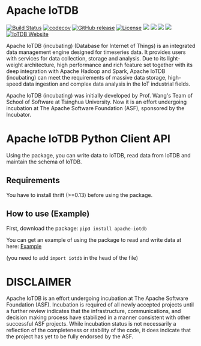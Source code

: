 <!--

    Licensed to the Apache Software Foundation (ASF) under one
    or more contributor license agreements.  See the NOTICE file
    distributed with this work for additional information
    regarding copyright ownership.  The ASF licenses this file
    to you under the Apache License, Version 2.0 (the
    "License"); you may not use this file except in compliance
    with the License.  You may obtain a copy of the License at

        http://www.apache.org/licenses/LICENSE-2.0

    Unless required by applicable law or agreed to in writing,
    software distributed under the License is distributed on an
    "AS IS" BASIS, WITHOUT WARRANTIES OR CONDITIONS OF ANY
    KIND, either express or implied.  See the License for the
    specific language governing permissions and limitations
    under the License.

-->

# Apache IoTDB

[![Build Status](https://www.travis-ci.org/apache/incubator-iotdb.svg?branch=master)](https://www.travis-ci.org/apache/incubator-iotdb)
[![codecov](https://codecov.io/gh/thulab/incubator-iotdb/branch/master/graph/badge.svg)](https://codecov.io/gh/thulab/incubator-iotdb)
[![GitHub release](https://img.shields.io/github/release/apache/incubator-iotdb.svg)](https://github.com/apache/incubator-iotdb/releases)
[![License](https://img.shields.io/badge/license-Apache%202-4EB1BA.svg)](https://www.apache.org/licenses/LICENSE-2.0.html)
![](https://github-size-badge.herokuapp.com/apache/incubator-iotdb.svg)
![](https://img.shields.io/github/downloads/apache/incubator-iotdb/total.svg)
![](https://img.shields.io/badge/platform-win10%20%7C%20macox%20%7C%20linux-yellow.svg)
![](https://img.shields.io/badge/java--language-1.8-blue.svg)
[![IoTDB Website](https://img.shields.io/website-up-down-green-red/https/shields.io.svg?label=iotdb-website)](https://iotdb.apache.org/)


Apache IoTDB (incubating) (Database for Internet of Things) is an integrated data management engine designed for
timeseries data. It provides users with services for data collection, storage and analysis. Due to its light-weight
architecture, high performance and rich feature set together with its deep integration with Apache Hadoop and Spark,
Apache IoTDB (incubating) can meet the requirements of massive data storage, high-speed data ingestion and complex data
analysis in the IoT industrial fields.

Apache IoTDB (incubating) was initially developed by Prof. Wang's Team of School of Software at Tsinghua University.
Now it is an effort undergoing incubation at The Apache Software Foundation (ASF), sponsored by the Incubator.

# Apache IoTDB Python Client API

Using the package, you can write data to IoTDB, read data from IoTDB and maintain the schema of IoTDB.

## Requirements

You have to install thrift (>=0.13) before using the package.

## How to use (Example)

First, download the package: `pip3 install apache-iotdb`

You can get an example of using the package to read and write data at here: [Example](https://github.com/apache/incubator-iotdb/blob/rel/0.10/client-py/src/SessionExample.py)

(you need to add `import iotdb` in the head of the file)


# DISCLAIMER

Apache IoTDB is an effort undergoing incubation at The Apache Software Foundation (ASF).
Incubation is required of all newly accepted projects until a further review indicates that the
infrastructure, communications, and decision making process have stabilized in a manner consistent
with other successful ASF projects. While incubation status is not necessarily a reflection of the
completeness or stability of the code, it does indicate that the project has yet to be fully
endorsed by the ASF.